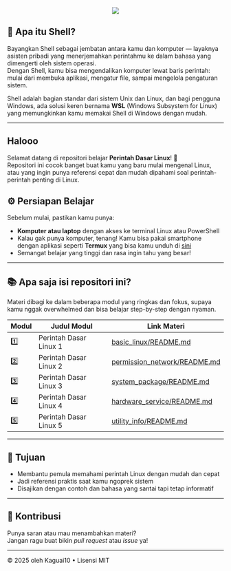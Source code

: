 <div align="center">
  <img src="https://readme-typing-svg.herokuapp.com?size=30&color=00FF00&center=true&vCenter=true&width=600&lines=🐧+Bash-shell+Linux+Basics">
</div>

## 🚀 Apa itu Shell?

Bayangkan Shell sebagai jembatan antara kamu dan komputer — layaknya asisten pribadi yang menerjemahkan perintahmu ke dalam bahasa yang dimengerti oleh sistem operasi.  
Dengan Shell, kamu bisa mengendalikan komputer lewat baris perintah: mulai dari membuka aplikasi, mengatur file, sampai mengelola pengaturan sistem.

Shell adalah bagian standar dari sistem Unix dan Linux, dan bagi pengguna Windows, ada solusi keren bernama **WSL** (Windows Subsystem for Linux) yang memungkinkan kamu memakai Shell di Windows dengan mudah.

---
## Halooo 
Selamat datang di repositori belajar **Perintah Dasar Linux**! 🚀  
Repositori ini cocok banget buat kamu yang baru mulai mengenal Linux, atau yang ingin punya referensi cepat dan mudah dipahami soal perintah-perintah penting di Linux.

## ⚙️ Persiapan Belajar

Sebelum mulai, pastikan kamu punya:

- **Komputer atau laptop** dengan akses ke terminal Linux atau PowerShell  
- Kalau gak punya komputer, tenang! Kamu bisa pakai smartphone dengan aplikasi seperti **Termux** yang bisa kamu unduh di [sini](https://termux.com/)  
- Semangat belajar yang tinggi dan rasa ingin tahu yang besar! 

---

## 📚 Apa saja isi repositori ini?

Materi dibagi ke dalam beberapa modul yang ringkas dan fokus, supaya kamu nggak overwhelmed dan bisa belajar step-by-step dengan nyaman.

| Modul | Judul Modul                | Link Materi                              |
|-------|---------------------------|----------------------------------------|
| 1️⃣    | Perintah Dasar Linux 1    | [basic_linux/README.md](./basic_linux/README.md)           |
| 2️⃣    | Perintah Dasar Linux 2    | [permission_network/README.md](./permission_network/README.md) |
| 3️⃣    | Perintah Dasar Linux 3    | [system_package/README.md](./system_package/README.md)         |
| 4️⃣    | Perintah Dasar Linux 4    | [hardware_service/README.md](./hardware_service/README.md)     |
| 5️⃣    | Perintah Dasar Linux 5    | [utility_info/README.md](./utility_info/README.md)             |

---

## 🎯 Tujuan

- Membantu pemula memahami perintah Linux dengan mudah dan cepat  
- Jadi referensi praktis saat kamu ngoprek sistem  
- Disajikan dengan contoh dan bahasa yang santai tapi tetap informatif  

---

## 🤝 Kontribusi

Punya saran atau mau menambahkan materi?  
Jangan ragu buat bikin *pull request* atau *issue* ya!

---

© 2025 oleh Kaguai10 • Lisensi MIT
